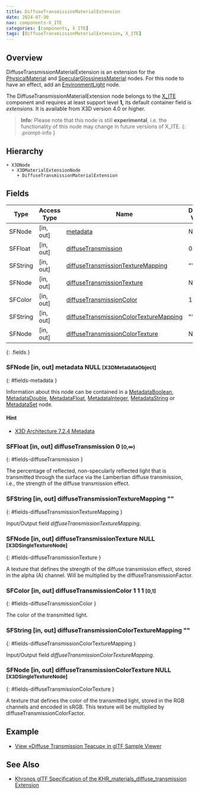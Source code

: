 ```yaml
---
title: DiffuseTransmissionMaterialExtension
date: 2024-07-30
nav: components-X_ITE
categories: [components, X_ITE]
tags: [DiffuseTransmissionMaterialExtension, X_ITE]
---
```

<style>
.post h3 {
   word-spacing: 0.2em;
}
</style>

## Overview

DiffuseTransmissionMaterialExtension is an extension for the [PhysicalMaterial](../../shape/physicalmaterial/) and [SpecularGlossinessMaterial](../specularglossinessmaterial/) nodes. For this node to have an effect, add an [EnvironmentLight](../../lighting/environmentlight) node.

The DiffuseTransmissionMaterialExtension node belongs to the [X_ITE](/x_ite/components/overview/#x_ite) component and requires at least support level **1,** its default container field is *extensions.* It is available from X3D version 4.0 or higher.

>**Info:** Please note that this node is still **experimental**, i.e. the functionality of this node may change in future versions of X_ITE.
{: .prompt-info }

## Hierarchy

```
+ X3DNode
  + X3DMaterialExtensionNode
    + DiffuseTransmissionMaterialExtension
```

## Fields

| Type | Access Type | Name | Default Value |
| ---- | ----------- | ---- | ------------- |
| SFNode | [in, out] | [metadata](#fields-metadata) | NULL  |
| SFFloat | [in, out] | [diffuseTransmission](#fields-diffuseTransmission) | 0  |
| SFString | [in, out] | [diffuseTransmissionTextureMapping](#fields-diffuseTransmissionTextureMapping) | "" |
| SFNode | [in, out] | [diffuseTransmissionTexture](#fields-diffuseTransmissionTexture) | NULL  |
| SFColor | [in, out] | [diffuseTransmissionColor](#fields-diffuseTransmissionColor) | 1 1 1  |
| SFString | [in, out] | [diffuseTransmissionColorTextureMapping](#fields-diffuseTransmissionColorTextureMapping) | "" |
| SFNode | [in, out] | [diffuseTransmissionColorTexture](#fields-diffuseTransmissionColorTexture) | NULL  |
{: .fields }

### SFNode [in, out] **metadata** NULL <small>[X3DMetadataObject]</small>
{: #fields-metadata }

Information about this node can be contained in a [MetadataBoolean](/x_ite/components/core/metadataboolean/), [MetadataDouble](/x_ite/components/core/metadatadouble/), [MetadataFloat](/x_ite/components/core/metadatafloat/), [MetadataInteger](/x_ite/components/core/metadatainteger/), [MetadataString](/x_ite/components/core/metadatastring/) or [MetadataSet](/x_ite/components/core/metadataset/) node.

#### Hint

- [X3D Architecture 7.2.4 Metadata](https://www.web3d.org/specifications/X3Dv4/ISO-IEC19775-1v4-IS/Part01/components/core.html#Metadata)

### SFFloat [in, out] **diffuseTransmission** 0 <small>[0,∞)</small>
{: #fields-diffuseTransmission }

The percentage of reflected, non-specularly reflected light that is transmitted through the surface via the Lambertian diffuse transmission, i.e., the strength of the diffuse transmission effect.

### SFString [in, out] **diffuseTransmissionTextureMapping** ""
{: #fields-diffuseTransmissionTextureMapping }

Input/Output field *diffuseTransmissionTextureMapping*.

### SFNode [in, out] **diffuseTransmissionTexture** NULL <small>[X3DSingleTextureNode]</small>
{: #fields-diffuseTransmissionTexture }

A texture that defines the strength of the diffuse transmission effect, stored in the alpha (A) channel. Will be multiplied by the diffuseTransmissionFactor.

### SFColor [in, out] **diffuseTransmissionColor** 1 1 1 <small>[0,1]</small>
{: #fields-diffuseTransmissionColor }

The color of the transmitted light.

### SFString [in, out] **diffuseTransmissionColorTextureMapping** ""
{: #fields-diffuseTransmissionColorTextureMapping }

Input/Output field *diffuseTransmissionColorTextureMapping*.

### SFNode [in, out] **diffuseTransmissionColorTexture** NULL <small>[X3DSingleTextureNode]</small>
{: #fields-diffuseTransmissionColorTexture }

A texture that defines the color of the transmitted light, stored in the RGB channels and encoded in sRGB. This texture will be multiplied by diffuseTransmissionColorFactor.

## Example

- [View »Diffuse Transmission Teacup« in glTF Sample Viewer](/x_ite/laboratory/gltf-sample-viewer/?url=DiffuseTransmissionTeacup)

## See Also

- [Khronos glTF Specification of the KHR_materials_diffuse_transmission Extension](https://github.com/DassaultSystemes-Technology/glTF/blob/KHR_materials_translucency/extensions/2.0/Khronos/KHR_materials_diffuse_transmission/README.md)
